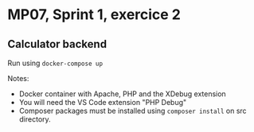 # MP07, Sprint 1, exercice 2

## Calculator backend

Run using `docker-compose up`

Notes:
- Docker container with Apache, PHP and the XDebug extension
- You will need the VS Code extension "PHP Debug"
- Composer packages must be installed using `composer install` on src directory.
